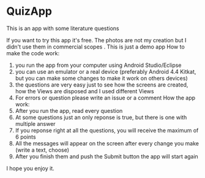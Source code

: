 # QuizApp

This is an app with some literature questions

If you want to try this app it's free. The photos are not my creation but I didn't use them in commercial scopes . This is just a demo app 
How to make the code work:

1. you run the app from your computer using Android Studio/Eclipse
2. you can use an emulator or a real device (preferably Android 4.4 Kitkat, but you can make some changes to make it work on others devices)
3. the questions are very easy just to see how the screens are created, how the Views are disposed and I used different Views 
4. For errors or question please write an issue or a comment How the app work:
5. After you run the app, read every question
6. At some questions just an only reponse is true, but there is one with multiple answer
7. If you reponse right at all the questions, you will receive the maximum of 6 points
8. All the messages will appear on the screen after every change you make (write a text, choose)
9. After you finish them and push  the Submit button the app will start again 

I hope you enjoy it.
